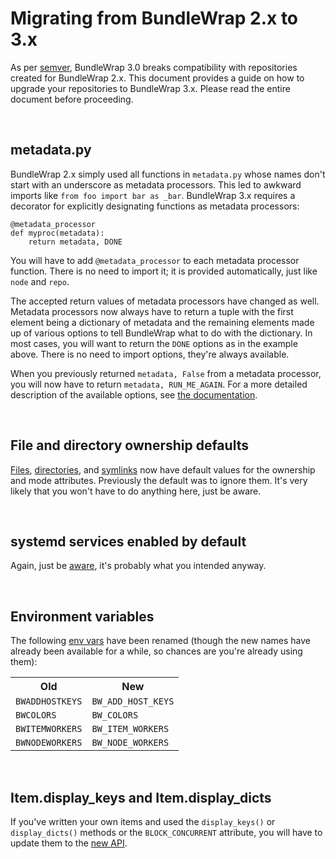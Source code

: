 # Migrating from BundleWrap 2.x to 3.x

As per [semver](http://semver.org), BundleWrap 3.0 breaks compatibility with repositories created for BundleWrap 2.x. This document provides a guide on how to upgrade your repositories to BundleWrap 3.x. Please read the entire document before proceeding.

<br>

## metadata.py

BundleWrap 2.x simply used all functions in `metadata.py` whose names don't start with an underscore as metadata processors. This led to awkward imports like `from foo import bar as _bar`. BundleWrap 3.x requires a decorator for explicitly designating functions as metadata processors:

	@metadata_processor
	def myproc(metadata):
	    return metadata, DONE

You will have to add `@metadata_processor` to each metadata processor function. There is no need to import it; it is provided automatically, just like `node` and `repo`.

The accepted return values of metadata processors have changed as well. Metadata processors now always have to return a tuple with the first element being a dictionary of metadata and the remaining elements made up of various options to tell BundleWrap what to do with the dictionary. In most cases, you will want to return the `DONE` options as in the example above. There is no need to import options, they're always available.

When you previously returned `metadata, False` from a metadata processor, you will now have to return `metadata, RUN_ME_AGAIN`. For a more detailed description of the available options, see [the documentation](../repo/bundles.md#metadatapy).

<br>

## File and directory ownership defaults

[Files](../items/file.md), [directories](../items/directory.md), and [symlinks](../items/symlink.md) now have default values for the ownership and mode attributes. Previously the default was to ignore them. It's very likely that you won't have to do anything here, just be aware.

<br>

## systemd services enabled by default

Again, just be [aware](../items/svc_systemd.md), it's probably what you intended anyway.

<br>

## Environment variables

The following [env vars](env.md) have been renamed (though the new names have already been available for a while, so chances are you're already using them):

<table>
<tr><th>Old</th><th>New</th></tr>
<tr><td><code>BWADDHOSTKEYS</code></td><td><code>BW_ADD_HOST_KEYS</code></td></tr>
<tr><td><code>BWCOLORS</code></td><td><code>BW_COLORS</code></td></tr>
<tr><td><code>BWITEMWORKERS</code></td><td><code>BW_ITEM_WORKERS</code></td></tr>
<tr><td><code>BWNODEWORKERS</code></td><td><code>BW_NODE_WORKERS</code></td></tr>
</table>

<br>

## Item.display_keys and Item.display_dicts

If you've written your own items and used the `display_keys()` or `display_dicts()` methods or the `BLOCK_CONCURRENT` attribute, you will have to update them to the [new API](dev_item.md).
